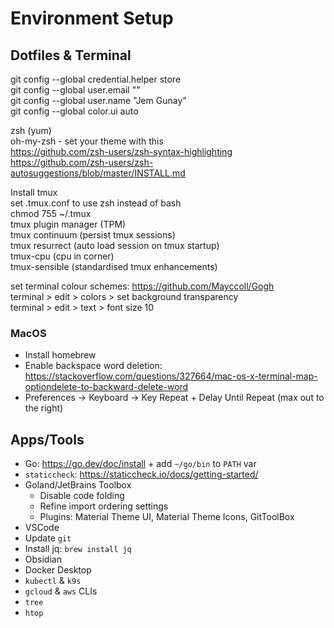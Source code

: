 # Environment Setup

## Dotfiles & Terminal

git config --global credential.helper store  
git config --global user.email "<email>"  
git config --global user.name "Jem Gunay"  
git config --global color.ui auto  

zsh (yum)  
oh-my-zsh - set your theme with this  
https://github.com/zsh-users/zsh-syntax-highlighting  
https://github.com/zsh-users/zsh-autosuggestions/blob/master/INSTALL.md  

Install tmux  
set .tmux.conf to use zsh instead of bash  
chmod 755 ~/.tmux  
tmux plugin manager (TPM)  
tmux continuum (persist tmux sessions)  
tmux resurrect (auto load session on tmux startup)  
tmux-cpu (cpu in corner)  
tmux-sensible (standardised tmux enhancements)  

set terminal colour schemes: https://github.com/Mayccoll/Gogh  
terminal > edit > colors > set background transparency  
terminal > edit > text > font size 10  
 
### MacOS

* Install homebrew
* Enable backspace word deletion: https://stackoverflow.com/questions/327664/mac-os-x-terminal-map-optiondelete-to-backward-delete-word
* Preferences -> Keyboard -> Key Repeat + Delay Until Repeat (max out to the right) 
 
## Apps/Tools

* Go: https://go.dev/doc/install + add `~/go/bin` to `PATH` var
* `staticcheck`: https://staticcheck.io/docs/getting-started/
* Goland/JetBrains Toolbox
  * Disable code folding  
  * Refine import ordering settings  
  * Plugins: Material Theme UI, Material Theme Icons, GitToolBox  
* VSCode
* Update `git`
* Install jq: `brew install jq`
* Obsidian
* Docker Desktop
* `kubectl` & `k9s`
* `gcloud` & `aws` CLIs
* `tree`
* `htop`
